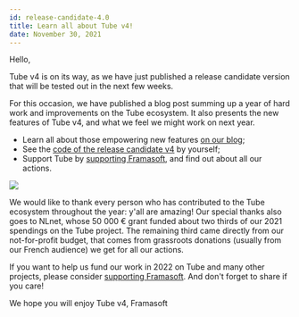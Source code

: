 ```yaml
---
id: release-candidate-4.0
title: Learn all about Tube v4!
date: November 30, 2021
---
```


Hello,

Tube v4 is on its way, as we have just published a release candidate version that will be tested out in the next few weeks.

For this occasion, we have published a blog post summing up a year of hard work and improvements on the Tube ecosystem. It also presents the new features of Tube v4, and what we feel we might work on next year.

* Learn all about those empowering new features [on our blog](https://framablog.org/2021/11/30/tube-v4-more-power-to-help-you-present-your-videos/);
* See the [code of the release candidate v4](https://github.com/Chocobozzz/Tube/blob/develop/CHANGELOG.md#v400-rc1) by yourself;
* Support Tube by [supporting Framasoft](https://soutenir.framasoft.org/en), and find out about all our actions.

![](/img/news/release-4.0/en/tube-live.jpg)

We would like to thank every person who has contributed to the Tube ecosystem throughout the year: y'all are amazing! Our special thanks also goes to NLnet, whose 50 000 € grant funded about two thirds of our 2021 spendings on the Tube project. The remaining third came directly from our not-for-profit budget, that comes from grassroots donations (usually from our French audience) we get for all our actions.

If you want to help us fund our work in 2022 on Tube and many other projects, please consider [supporting Framasoft](https://soutenir.framasoft.org/en). And don't forget to share if you care!

We hope you will enjoy Tube v4,
Framasoft
